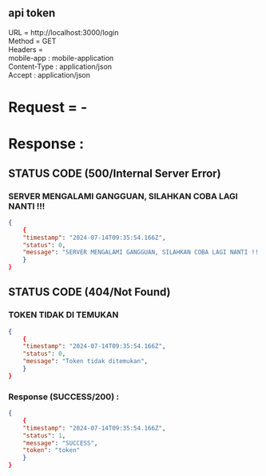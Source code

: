 ## api token 
URL = http://localhost:3000/login  
Method = GET  
Headers =  
mobile-app : mobile-application  
Content-Type : application/json  
Accept : application/json  
# Request = -  

# Response :  

## STATUS CODE (500/Internal Server Error)

### SERVER MENGALAMI GANGGUAN, SILAHKAN COBA LAGI NANTI !!!
```json
{
    {
    "timestamp": "2024-07-14T09:35:54.166Z",
    "status": 0,
    "message": "SERVER MENGALAMI GANGGUAN, SILAHKAN COBA LAGI NANTI !!!",
    }
}
```

## STATUS CODE (404/Not Found)

### TOKEN TIDAK DI TEMUKAN 
```json
{
    {
    "timestamp": "2024-07-14T09:35:54.166Z",
    "status": 0,
    "message": "Token tidak ditemukan",
    }
}
```

### Response (SUCCESS/200) :
```json
{
    {
    "timestamp": "2024-07-14T09:35:54.166Z",
    "status": 1,
    "message": "SUCCESS",
    "token": "token"
    }
}
```
